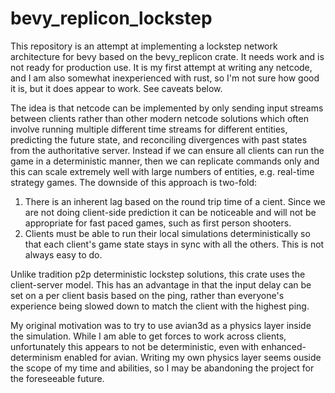 # bevy_replicon_lockstep
This repository is an attempt at implementing a lockstep network architecture for bevy based on the bevy_replicon crate.  It needs work and is not ready for production use.  It is my first attempt at writing any netcode, and I am also somewhat inexperienced with rust, so I'm not sure how good it is, but it does appear to work.  See caveats below.

The idea is that netcode can be implemented by only sending input streams between clients rather than other modern netcode solutions which often involve running multiple different time streams for different entities, predicting the future state, and reconciling divergences with past states from the authoritative server.  Instead if we can ensure all clients can run the game in a deterministic manner, then we can replicate commands only and this can scale extremely well with large numbers of entities, e.g. real-time strategy games.  The downside of this approach is two-fold:

1. There is an inherent lag based on the round trip time of a cient.  Since we are not doing client-side prediction it can be noticeable and will not be appropriate for fast paced games, such as first person shooters.
2. Clients must be able to run their local simulations deterministically so that each client's game state stays in sync with all the others.  This is not always easy to do.

Unlike tradition p2p deterministic lockstep solutions, this crate uses the client-server model.  This has an advantage in that the input delay can be set on a per client basis based on the ping, rather than everyone's experience being slowed down to match the client with the highest ping.

My original motivation was to try to use avian3d as a physics layer inside the simulation.  While I am able to get forces to work across clients, unfortunately this appears to not be deterministic, even with enhanced-determinism enabled for avian.  Writing my own physics layer seems ouside the scope of my time and abilities, so I may be abandoning the project for the foreseeable future.  

